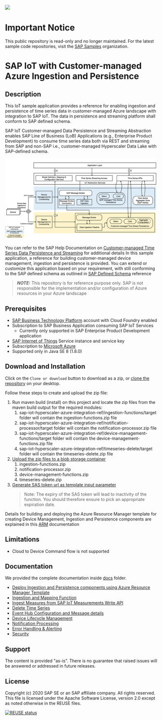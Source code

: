 ![](https://img.shields.io/badge/STATUS-NOT%20CURRENTLY%20MAINTAINED-red.svg?longCache=true&style=flat)

# Important Notice
This public repository is read-only and no longer maintained. For the latest sample code repositories, visit the [SAP Samples](https://github.com/SAP-samples) organization.

# SAP IoT with Customer-managed Azure Ingestion and Persistence

## Description

This IoT sample application provides a reference for enabling ingestion and persistence of time series data in customer-managed Azure landscape with integration to SAP IoT. The data in persistence and streaming platform shall conform to SAP defined schema.

SAP IoT Customer-managed Data Persistence and Streaming Abstraction enables SAP Line of Business (LoB) Applications (e.g., Enterprise Product Development) to consume time series data both via REST and streaming from SAP and non-SAP i.e., customer-managed Hyperscaler Data Lake with SAP-defined schema.

![SAP IoT Abstraction Solution Overview](doc/img/solution-overview.png)

You can refer to the SAP Help Documentation on [Customer-managed Time Series Data Persistence and Streaming](https://help.sap.com/viewer/224d189da0314339a1dd99489de10e48/latest/en-US/f462b54bdf664a819e1d3af3db4d9dde.html) for additional details
In this sample application, a reference for building customer-managed device management, ingestion and persistence is provided. You can extend or customize
 this application based on your requirement, with still conforming to the SAP defined schema as outlined in [SAP Defined Schema](https://help.sap.com/viewer/224d189da0314339a1dd99489de10e48/latest/en-US/e8ecfd58a5974bbb83706cf5d3706485.html) reference

> **_NOTE:_** This repository is for reference purpose only. SAP is not responsible for the implementation and/or configuration of Azure resources in your Azure landscape

## Prerequisites

- [SAP Business Technology Platform](https://cloudplatform.sap.com/index.html) account with Cloud Foundry enabled
- Subscription to SAP Business Application consuming SAP IoT Services
  - Currently only supported in SAP Enterprise Product Development application
- [SAP Internet of Things](https://www.sap.com/products/iot-data-services.html) Service instance and service key
- Subscription to [Microsoft Azure](https://azure.microsoft.com/)
- Supported only in Java SE 8 (1.8.0)

## Download and Installation

Click on the `Clone or download` button to download as a zip, or [clone the repository](https://help.github.com/articles/cloning-a-repository/) on your
desktop.

Follow these steps to create and upload the zip file:

1. Run maven build (install) on this project and locate the zip files from the maven build output for the required modules:  
    1. sap-iot-hyperscaler-azure-integration-ref/ingestion-functions/target folder will contain the ingestion-functions.zip file
    2. sap-iot-hyperscaler-azure-integration-ref/notification-processor/target folder will contain the notification-processor.zip file
    3. sap-iot-hyperscaler-azure-integration-ref/device-management-functions/target folder will contain the device-management-functions.zip file
    4. sap-iot-hyperscaler-azure-integration-ref/timeseries-delete/target folder will contain the timeseries-delete.zip file
2. [Upload the zip files to a blob storage container](https://docs.microsoft.com/en-us/azure/storage/blobs/storage-quickstart-blobs-portal)
    1. ingestion-functions.zip
    2. notification-processor.zip
    3. device-management-functions.zip
    4. timeseries-delete.zip
3. [Generate SAS token url as template input parameter](https://docs.microsoft.com/en-us/azure/storage/common/storage-sas-overview)
    > Note: The expiry of the SAS token will lead to inactivity of the function. You should therefore ensure to pick an appropriate expiration date.

Details for building and deploying the Azure Resource Manager template for creating Device Management, Ingestion and Persistence components are explained in this [ARM](doc/ARM.md) documentation

## Limitations

- Cloud to Device Command flow is not supported

## Documentation

We provided the complete documentation inside [docs](./doc) folder.

- [Deploy Ingestion and Persistence components using Azure Resource Manager Template](doc/ARM.md)
- [Ingestion and Mapping Function](doc/Ingestion.md)
- [Ingest Measures from SAP IoT Measurements Write API](doc/AvroParserFunction.md)
- [Delete Time Series](doc/DeleteTimeSeries.md)
- [Event Hub Configuration and Message details](doc/MessageBroker.md)
- [Device Lifecycle Management](doc/DeviceManagement.md)
- [Notification Processing](doc/NotificationProcessor.md)
- [Error Handling & Alerting](doc/ErrorHandling.md)
- [Security](doc/Security.md)

## Support

The content is provided "as-is". There is no guarantee that raised issues will be answered or addressed in future releases.

## License

Copyright (c) 2020 SAP SE or an SAP affiliate company. All rights reserved. This file is licensed under the Apache Software License, version 2.0  except as
noted otherwise in the REUSE files.

[![REUSE status](https://api.reuse.software/badge/github.com/SAP-samples/sap-iot-hyperscaler-azure-integration-ref)](https://api.reuse.software/info/github.com/SAP-samples/sap-iot-hyperscaler-azure-integration-ref)
